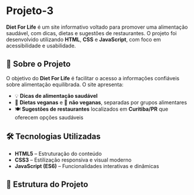 # Projeto-3

**Diet For Life** é um site informativo voltado para promover uma alimentação saudável, com dicas, dietas e sugestões de restaurantes. O projeto foi desenvolvido utilizando **HTML**, **CSS** e **JavaScript**, com foco em acessibilidade e usabilidade.

## 🌱 Sobre o Projeto

O objetivo do **Diet For Life** é facilitar o acesso a informações confiáveis sobre alimentação equilibrada. O site apresenta:

- 💡 **Dicas de alimentação saudável**
- 🥦 **Dietas veganas** e 🍗 **não veganas**, separadas por grupos alimentares
- 🍽️ **Sugestões de restaurantes** localizados em **Curitiba/PR** que oferecem opções saudáveis

## 🛠️ Tecnologias Utilizadas

- **HTML5** – Estruturação do conteúdo
- **CSS3** – Estilização responsiva e visual moderno
- **JavaScript (ES6)** – Funcionalidades interativas e dinâmicas

## 📁 Estrutura do Projeto

